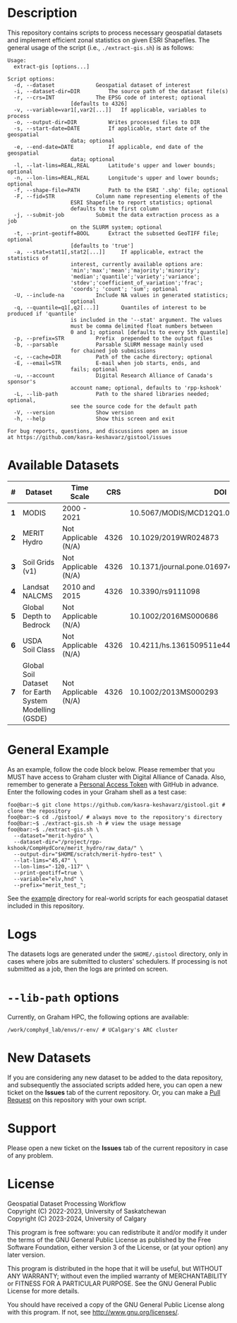 # Description
This repository contains scripts to process necessary geospatial datasets 
and implement efficient zonal statistics on given ESRI Shapefiles. The 
general usage of the script (i.e., `./extract-gis.sh`) is as follows:

```console
Usage:
  extract-gis [options...]

Script options:
  -d, --dataset				Geospatial dataset of interest
  -i, --dataset-dir=DIR			The source path of the dataset file(s)
  -r, --crs=INT				The EPSG code of interest; optional
  					[defaults to 4326]
  -v, --variable=var1[,var2[...]]	If applicable, variables to process
  -o, --output-dir=DIR			Writes processed files to DIR
  -s, --start-date=DATE			If applicable, start date of the geospatial
  					data; optional
  -e, --end-date=DATE			If applicable, end date of the geospatial
  					data; optional
  -l, --lat-lims=REAL,REAL		Latitude's upper and lower bounds; optional
  -n, --lon-lims=REAL,REAL		Longitude's upper and lower bounds; optional
  -f, --shape-file=PATH			Path to the ESRI '.shp' file; optional
  -F, --fid=STR				Column name representing elements of the
  					ESRI Shapefile to report statistics; optional
					defaults to the first column
  -j, --submit-job			Submit the data extraction process as a job
					on the SLURM system; optional
  -t, --print-geotiff=BOOL		Extract the subsetted GeoTIFF file; optional
  					[defaults to 'true']
  -a, --stat=stat1[,stat2[...]]		If applicable, extract the statistics of
  					interest, currently available options are:
					'min';'max';'mean';'majority';'minority';
					'median';'quantile';'variety';'variance';
					'stdev';'coefficient_of_variation';'frac';
					'coords'; 'count'; 'sum'; optional
  -U, --include-na			Include NA values in generated statistics;
  					optional 
  -q, --quantile=q1[,q2[...]]		Quantiles of interest to be produced if 'quantile'
  					is included in the '--stat' argument. The values
					must be comma delimited float numbers between
					0 and 1; optional [defaults to every 5th quantile]
  -p, --prefix=STR			Prefix  prepended to the output files
  -b, --parsable			Parsable SLURM message mainly used
  					for chained job submissions
  -c, --cache=DIR			Path of the cache directory; optional
  -E, --email=STR			E-mail when job starts, ends, and 
  					fails; optional
  -u, --account				Digital Research Alliance of Canada's sponsor's
  					account name; optional, defaults to 'rpp-kshook'
  -L, --lib-path			Path to the shared libraries needed; optional,
  					see the source code for the default path
  -V, --version				Show version
  -h, --help				Show this screen and exit

For bug reports, questions, and discussions open an issue
at https://github.com/kasra-keshavarz/gistool/issues
```


# Available Datasets
|**#**|Dataset                        		   |Time Scale            |CRS  |DOI                    	|Description          |
|-----|--------------------------------------------|----------------------|-----|-------------------------------|---------------------|
|**1**|MODIS			     		   |2000 - 2021           |	|10.5067/MODIS/MCD12Q1.006	|[link](modis)	      |
|**2**|MERIT Hydro		     		   |Not Applicable (N/A)  |4326	|10.1029/2019WR024873		|[link](merit_hydro)  |
|**3**|Soil Grids (v1)				   |Not Applicable (N/A)  |4326	|10.1371/journal.pone.0169748	|[link](soil_grids)   |
|**4**|Landsat NALCMS				   |2010 and 2015	  |4326 |10.3390/rs9111098		|[link](landsat)      |
|**5**|Global Depth to Bedrock			   |Not Applicable (N/A)  |     |10.1002/2016MS000686		|[link](depth_to_bedrock) |
|**6**|USDA Soil Class				   |Not Applicable (N/A)  |4326 |10.4211/hs.1361509511e44adfba814f6950c6e742|[link](soil_class)|
|**7**|Global Soil Dataset for Earth System Modelling (GSDE)|Not Applicable (N/A)|4326 |10.1002/2013MS000293	|[link](GSDE)	      |

# General Example 
As an example, follow the code block below. Please remember that you MUST have access to Graham cluster with Digital Alliance of Canada. Also, remember to generate a [Personal Access Token](https://docs.github.com/en/authentication/keeping-your-account-and-data-secure/creating-a-personal-access-token) with GitHub in advance. Enter the following codes in your Graham shell as a test case:

```console
foo@bar:~$ git clone https://github.com/kasra-keshavarz/gistool.git # clone the repository
foo@bar:~$ cd ./gistool/ # always move to the repository's directory
foo@bar:~$ ./extract-gis.sh -h # view the usage message
foo@bar:~$ ./extract-gis.sh \
  --dataset="merit-hydro" \
  --dataset-dir="/project/rpp-kshook/CompHydCore/merit_hydro/raw_data/" \
  --output-dir="$HOME/scratch/merit-hydro-test" \
  --lat-lims="45,47" \
  --lon-lims="-120,-117" \
  --print-geotiff=true \
  --variable="elv,hnd" \
  --prefix="merit_test_";
```
See the [example](./example) directory for real-world scripts for each geospatial dataset included in this repository.


# Logs
The datasets logs are generated under the `$HOME/.gistool` directory,
only in cases where jobs are submitted to clusters' schedulers. If
processing is not submitted as a job, then the logs are printed on screen.


# `--lib-path` options
Currently, on Graham HPC, the following options are available:
```console
/work/comphyd_lab/envs/r-env/ # UCalgary's ARC cluster
```


# New Datasets
If you are considering any new dataset to be added to the data repository, 
and subsequently the associated scripts added here, you can open a new 
ticket on the **Issues** tab of the current repository. Or, you can make 
a [Pull Request](https://docs.github.com/en/pull-requests/collaborating-with-pull-requests/proposing-changes-to-your-work-with-pull-requests/creating-a-pull-request)
on this repository with your own script.


# Support
Please open a new ticket on the **Issues** tab of the current repository in case of any problem.


# License
Geospatial Dataset Processing Workflow<br>
Copyright (C) 2022-2023, University of Saskatchewan<br>
Copyright (C) 2023-2024, University of Calgary<br>

This program is free software: you can redistribute it and/or modify
it under the terms of the GNU General Public License as published by
the Free Software Foundation, either version 3 of the License, or
(at your option) any later version.

This program is distributed in the hope that it will be useful,
but WITHOUT ANY WARRANTY; without even the implied warranty of
MERCHANTABILITY or FITNESS FOR A PARTICULAR PURPOSE.  See the
GNU General Public License for more details.

You should have received a copy of the GNU General Public License
along with this program.  If not, see <http://www.gnu.org/licenses/>.

